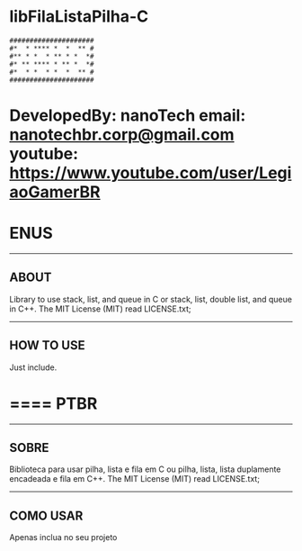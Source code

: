# libFilaListaPilha-C
```
#####################
#*  * **** *  *  ** #
#** * *  * ** * *  *#
#* ** **** * ** *  *#
#*  * *  * *  *  ** #
#####################
```
DevelopedBy: nanoTech
email: nanotechbr.corp@gmail.com
youtube: https://www.youtube.com/user/LegiaoGamerBR
====
ENUS
====
-------------------------------------------------------
ABOUT
-------------------------------------------------------
Library to use stack, list, and queue in C or
stack, list, double list, and queue in C++.
The MIT License (MIT) read LICENSE.txt;	

-------------------------------------------------------
HOW TO USE
-------------------------------------------------------
Just include.

====
PTBR
====
-------------------------------------------------------
SOBRE
-------------------------------------------------------
Biblioteca para usar pilha, lista e fila em C ou
pilha, lista, lista duplamente encadeada e fila em C++.
The MIT License (MIT) read LICENSE.txt;	

-------------------------------------------------------
COMO USAR
-------------------------------------------------------
Apenas inclua no seu projeto
